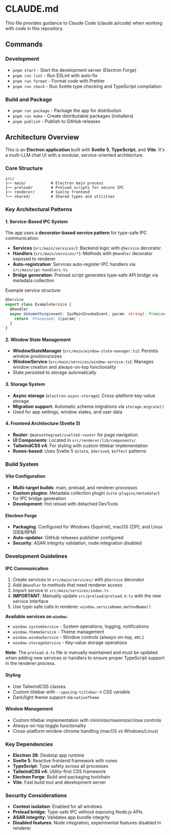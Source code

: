 # CLAUDE.md

This file provides guidance to Claude Code (claude.ai/code) when working with code in this repository.

## Commands

### Development

- `pnpm start` - Start the development server (Electron Forge)
- `pnpm run lint` - Run ESLint with auto-fix
- `pnpm run format` - Format code with Prettier
- `pnpm run check` - Run Svelte type checking and TypeScript compilation

### Build and Package

- `pnpm run package` - Package the app for distribution
- `pnpm run make` - Create distributable packages (installers)
- `pnpm publish` - Publish to GitHub releases

## Architecture Overview

This is an **Electron application** built with **Svelte 5**, **TypeScript**, and **Vite**. It's a multi-LLM chat UI with a modular, service-oriented architecture.

### Core Structure

```
src/
├── main/           # Electron main process
├── preload/        # Preload scripts for secure IPC
├── renderer/       # Svelte frontend
└── shared/         # Shared types and utilities
```

### Key Architectural Patterns

#### 1. Service-Based IPC System

The app uses a **decorator-based service pattern** for type-safe IPC communication:

- **Services** (`src/main/services/`): Backend logic with `@Service` decorator
- **Handlers** (`src/main/services/*`): Methods with `@Handler` decorator exposed to renderer
- **Auto-registration**: Services auto-register IPC handlers via `src/main/ipc-handlers.ts`
- **Bridge generation**: Preload script generates type-safe API bridge via metadata collection

Example service structure:

```typescript
@Service
export class ExampleService {
  @Handler
  async doSomething(event: IpcMainInvokeEvent, param: string): Promise<string> {
    return `Processed: ${param}`;
  }
}
```

#### 2. Window State Management

- **WindowStateManager** (`src/main/window-state-manager.ts`): Persists window positions/sizes
- **WindowService** (`src/main/services/window-service.ts`): Manages window creation and always-on-top functionality
- State persisted to storage automatically

#### 3. Storage System

- **Async storage** (`electron-async-storage`): Cross-platform key-value storage
- **Migration support**: Automatic schema migrations via `storage.migrate()`
- Used for app settings, window states, and user data

#### 4. Frontend Architecture (Svelte 5)

- **Router**: `@mateothegreat/svelte5-router` for page navigation
- **UI Components**: Located in `src/renderer/lib/components/`
- **TailwindCSS v4**: For styling with custom titlebar implementation
- **Runes-based**: Uses Svelte 5 `$state`, `$derived`, `$effect` patterns

### Build System

#### Vite Configuration

- **Multi-target builds**: main, preload, and renderer processes
- **Custom plugins**: Metadata collection plugin (`vite-plugins/metadata/`) for IPC bridge generation
- **Development**: Hot reload with detached DevTools

#### Electron Forge

- **Packaging**: Configured for Windows (Squirrel), macOS (ZIP), and Linux (DEB/RPM)
- **Auto-updater**: GitHub releases publisher configured
- **Security**: ASAR integrity validation, node integration disabled

### Development Guidelines

#### IPC Communication

1. Create services in `src/main/services/` with `@Service` decorator
2. Add `@Handler` to methods that need renderer access
3. Import service in `src/main/services/index.ts`
4. **IMPORTANT**: Manually update `src/preload/preload.d.ts` with the new service interface
5. Use type-safe calls in renderer: `window.serviceName.methodName()`

**Available services on `window`:**

- `window.systemService` - System operations, logging, notifications
- `window.themeService` - Theme management
- `window.windowService` - Window controls (always-on-top, etc.)
- `window.storageService` - Key-value storage operations

**Note**: The `preload.d.ts` file is manually maintained and must be updated when adding new services or handlers to ensure proper TypeScript support in the renderer process.

#### Styling

- Use TailwindCSS classes
- Custom titlebar with `--spacing-titlebar-h` CSS variable
- Dark/light theme support via `nativeTheme`

#### Window Management

- Custom titlebar implementation with minimize/maximize/close controls
- Always-on-top toggle functionality
- Cross-platform window chrome handling (macOS vs Windows/Linux)

### Key Dependencies

- **Electron 38**: Desktop app runtime
- **Svelte 5**: Reactive frontend framework with runes
- **TypeScript**: Type safety across all processes
- **TailwindCSS v4**: Utility-first CSS framework
- **Electron Forge**: Build and packaging toolchain
- **Vite**: Fast build tool and development server

### Security Considerations

- **Context isolation**: Enabled for all windows
- **Preload bridge**: Type-safe IPC without exposing Node.js APIs
- **ASAR integrity**: Validates app bundle integrity
- **Disabled features**: Node integration, experimental features disabled in renderer
